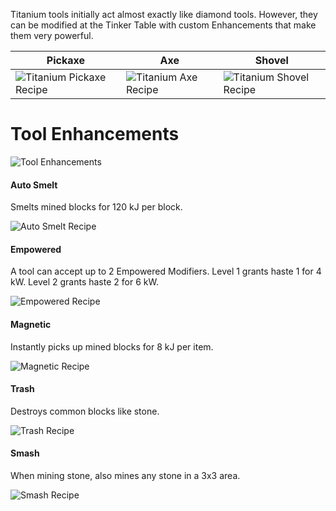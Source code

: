 Titanium tools initially act almost exactly like diamond tools. However, they can be modified at the Tinker Table with custom Enhancements that make them very powerful.

| Pickaxe | Axe | Shovel |
|---------|-----|--------|
| ![Titanium Pickaxe Recipe](https://i.imgur.com/k3dzHrE.png?1) | ![Titanium Axe Recipe](https://i.imgur.com/SMuuPeW.png?1) | ![Titanium Shovel Recipe](https://i.imgur.com/JCdal9Y.png?1) |

# Tool Enhancements

![Tool Enhancements](https://i.imgur.com/ACWmCj0.png?1)

#### Auto Smelt

Smelts mined blocks for 120 kJ per block.

![Auto Smelt Recipe](https://i.imgur.com/OvInlJA.png?1)

#### Empowered

A tool can accept up to 2 Empowered Modifiers. Level 1 grants haste 1 for 4 kW. Level 2 grants haste 2 for 6 kW.

![Empowered Recipe](https://i.imgur.com/Z0YjCTF.png?1)

#### Magnetic

Instantly picks up mined blocks for 8 kJ per item.

![Magnetic Recipe](https://i.imgur.com/J2WosrE.png?1)

#### Trash

Destroys common blocks like stone.

![Trash Recipe](https://i.imgur.com/Y6Djska.png?1)

#### Smash

When mining stone, also mines any stone in a 3x3 area.

![Smash Recipe](https://i.imgur.com/Gaq90wI.png?1)